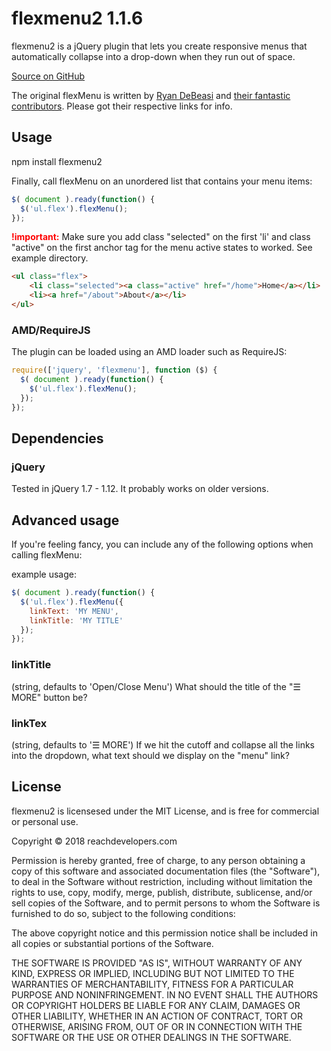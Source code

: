 # flexmenu2 1.1.6
flexmenu2 is a jQuery plugin that lets you create responsive menus that automatically collapse into a drop-down when they run out of space.

[Source on GitHub](https://github.com/reachdevelopers/flexmenu2)

The original flexMenu is written by [Ryan DeBeasi](https://github.com/352Media/flexMenu) and [their fantastic contributors](https://github.com/352Media/flexMenu/graphs/contributors). Please got their respective links for info.

## Usage

npm install flexmenu2

Finally, call flexMenu on an unordered list that contains your menu items:

```javascript
$( document ).ready(function() {
  $('ul.flex').flexMenu();
});
```

**<span style="color:red;">!important:</span>** Make sure you add class "selected" on the first 'li' and class "active" on the first anchor tag for the menu active states to worked. See example directory.

```html
<ul class="flex">
    <li class="selected"><a class="active" href="/home">Home</a></li>
    <li><a href="/about">About</a></li>
</ul>
```

### AMD/RequireJS

The plugin can be loaded using an AMD loader such as RequireJS:

```javascript
require(['jquery', 'flexmenu'], function ($) {
  $( document ).ready(function() {
    $('ul.flex').flexMenu();
  });
});
```

## Dependencies

### jQuery
Tested in jQuery 1.7&nbsp;-&nbsp;1.12. It probably works on older versions.

## Advanced usage

If you're feeling fancy, you can include any of the following options when calling flexMenu:

example usage: 

```javascript
$( document ).ready(function() {
  $('ul.flex').flexMenu({
    linkText: 'MY MENU',
    linkTitle: 'MY TITLE'
  });
});
```

### linkTitle
(string, defaults to 'Open/Close Menu')
What should the title of the "&#9776; MORE" button be?

### linkTex
(string, defaults to '&#9776; MORE')
If we hit the cutoff and collapse all the links into the dropdown, what text should we display on the "menu" link?


## License

flexmenu2 is licensesed under the MIT License, and is free for commercial or personal use.

Copyright &copy; 2018 reachdevelopers.com

Permission is hereby granted, free of charge, to any person obtaining a copy of this software and associated documentation files (the "Software"), to deal in the Software without restriction, including without limitation the rights to use, copy, modify, merge, publish, distribute, sublicense, and/or sell copies of the Software, and to permit persons to whom the Software is furnished to do so, subject to the following conditions:

The above copyright notice and this permission notice shall be included in all copies or substantial portions of the Software.

THE SOFTWARE IS PROVIDED "AS IS", WITHOUT WARRANTY OF ANY KIND, EXPRESS OR IMPLIED, INCLUDING BUT NOT LIMITED TO THE WARRANTIES OF MERCHANTABILITY, FITNESS FOR A PARTICULAR PURPOSE AND NONINFRINGEMENT. IN NO EVENT SHALL THE AUTHORS OR COPYRIGHT HOLDERS BE LIABLE FOR ANY CLAIM, DAMAGES OR OTHER LIABILITY, WHETHER IN AN ACTION OF CONTRACT, TORT OR OTHERWISE, ARISING FROM, OUT OF OR IN CONNECTION WITH THE SOFTWARE OR THE USE OR OTHER DEALINGS IN THE SOFTWARE.
